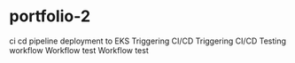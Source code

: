 # portfolio-2
ci cd pipeline deployment to EKS
Triggering CI/CD
Triggering CI/CD
Testing workflow
Workflow test
Workflow test
